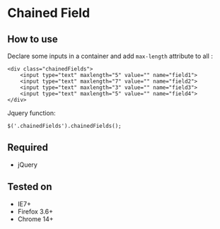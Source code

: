 # Chained Field


## How to use
Declare some inputs in a container and add `max-length` attribute to all :

	<div class="chainedFields">
		<input type="text" maxlength="5" value="" name="field1">
		<input type="text" maxlength="7" value="" name="field2">
		<input type="text" maxlength="3" value="" name="field3">
		<input type="text" maxlength="5" value="" name="field4">
	</div>

Jquery function:

	$('.chainedFields').chainedFields();


## Required
- jQuery

## Tested on
- IE7+
- Firefox 3.6+
- Chrome 14+
